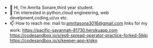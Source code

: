 - 👋 Hi, I’m Amrita Sonare,third year student.
- 👀 I’m interested in python,cloud engineering, web develpment,coding,ui/ux etc. 
- 📫 How to reach me:
mail to:amritasona3016@gmail.com
links for my work: https://pacific-savannah-81730.herokuapp.com
https://codesandbox.io/s/es6-spread-operator-practice-forked-5lkkj
https://codesandbox.io/s/keeper-app-klgkn
